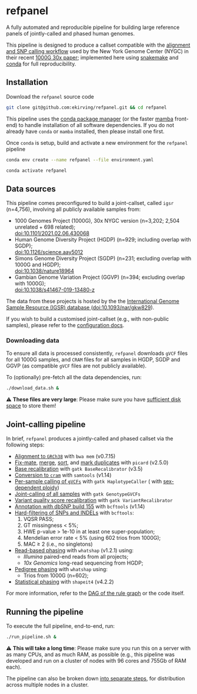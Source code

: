 # refpanel

A fully automated and reproducible pipeline for building large reference panels of jointly-called and phased human
genomes.

This pipeline is designed to produce a callset compatible with the [alignment and SNP calling workflow](
http://ftp.1000genomes.ebi.ac.uk/vol1/ftp/data_collections/1000G_2504_high_coverage/20190405_NYGC_b38_pipeline_description.pdf)
used by the New York Genome Center (NYGC) in their recent [1000G 30x paper](
https://www.biorxiv.org/content/10.1101/2021.02.06.430068); implemented here
using [snakemake](https://snakemake.readthedocs.io/en/stable/)
and [conda](https://docs.conda.io/projects/conda/en/latest/) for full reproducibility.

## Installation

Download the `refpanel` source code

```bash
git clone git@github.com:ekirving/refpanel.git && cd refpanel
```

This pipeline uses the [conda package manager](https://docs.conda.io/projects/conda/en/latest/index.html) (or the
faster [mamba](https://mamba.readthedocs.io/en/latest/index.html) front-end) to handle installation of all software
dependencies. If you do not already have `conda` or `mamba` installed, then please install one first.

Once `conda` is setup, build and activate a new environment for the `refpanel` pipeline

```bash
conda env create --name refpanel --file environment.yaml
```

```bash
conda activate refpanel
```

## Data sources

This pipeline comes preconfigured to build a joint-callset, called `igsr` (n=4,756), involving all publicly available
samples from:

* 1000 Genomes Project (1000G), 30x NYGC version (n=3,202; 2,504 unrelated + 698 related); \
  [doi:10.1101/2021.02.06.430068](https://doi.org/10.1101/2021.02.06.430068)
* Human Genome Diversity Project (HGDP) (n=929; including overlap with SGDP); \
  [doi:10.1126/science.aay5012](https://doi.org/10.1126/science.aay5012)
* Simons Genome Diversity Project (SGDP) (n=231; excluding overlap with 1000G and HGDP); \
  [doi:10.1038/nature18964](https://doi.org/10.1038/nature18964)
* Gambian Genome Variation Project (GGVP) (n=394; excluding overlap with 1000G); \
  [doi:10.1038/s41467-019-13480-z](https://doi.org/10.1038/s41467-019-13480-z)

The data from these projects is hosted by the
the [International Genome Sample Resource (IGSR) database ](https://www.internationalgenome.org/)
([doi:10.1093/nar/gkw829](https://doi.org/10.1093/nar/gkw829)).

If you wish to build a customised joint-callset (e.g., with non-public samples), please refer to
the [configuration docs](docs/config.md).

### Downloading data

To ensure all data is processed consistently, `refpanel` downloads `gVCF` files for all 1000G samples, and `CRAM` files 
for all samples in HGDP, SGDP and GGVP (as compatible `gVCF` files are not publicly available).

To (optionally) pre-fetch all the data dependencies, run:

```bash
./download_data.sh &
```

:warning: **These files are very large**: Please make sure you have [sufficient disk space](docs/diskspace.md) to store
them!

## Joint-calling pipeline

In brief, `refpanel` produces a jointly-called and phased callset via the following steps:

* [Alignment to `GRCh38`](rules/02-align.smk) with `bwa mem` (v0.7.15)
* [Fix-mate](rules/02-align.smk), [merge](rules/02-align.smk), [sort](rules/02-align.smk),
  and [mark duplicates](rules/02-align.smk) with `picard` (v2.5.0)
* [Base recalibration](rules/02-align.smk) with `gatk BaseRecalibrator` (v3.5)
* [Conversion to `cram`](rules/02-align.smk) with `samtools` (v1.14)
* [Per-sample calling of `gVCFs`](rules/03-call.smk) with `gatk HaplotypeCaller` (
  with [sex-dependent ploidy](https://ftp.1000genomes.ebi.ac.uk/vol1/ftp/data_collections/1000G_2504_high_coverage/working/20190425_NYGC_GATK/raw_calls_updated/README_2021November05_NYGCrawcalls_updated.docx))
* [Joint-calling of all samples](rules/04-joint-call.smk) with `gatk GenotypeGVCFs`
* [Variant quality score recalibration](rules/04-joint-call.smk) with `gatk VariantRecalibrator`
* [Annotation with dbSNP build 155](rules/04-joint-call.smk) with `bcftools` (v1.14)
* [Hard-filtering of SNPs and INDELs](rules/04-joint-call.smk) with `bcftools`:
    1) VQSR PASS;
    2) GT missingness < 5%;
    3) HWE p-value > 1e-10 in at least one super-population;
    4) Mendelian error rate < 5% (using 602 trios from 1000G);
    5) MAC ≥ 2 (i.e., no singletons)
* [Read-based phasing](rules/05-phase-reads.smk) with `whatshap` (v1.2.1) using:
    * _Illumina_ paired-end reads from all projects;
    * _10x Genomics_ long-read sequencing from HGDP;
* [Pedigree phasing](rules/06-phase-trios.smk) with `whatshap` using:
    * Trios from 1000G (n=602); 
* [Statistical phasing](rules/07-phase-stat.smk) with `shapeit4` (v4.2.2)

For more information, refer to the [DAG of the rule graph](docs/rulegraph.pdf) or the code itself.

## Running the pipeline

To execute the full pipeline, end-to-end, run:

```bash
./run_pipeline.sh &
```

:warning: **This will take a long time**: Please make sure you run this on a server with as many CPUs, and as much RAM,
as possible (e.g., this pipeline was developed and run on a cluster of nodes with 96 cores and 755Gb of RAM each).

The pipeline can also be broken down [into separate steps](docs/steps.md), for distribution across multiple nodes in a cluster.